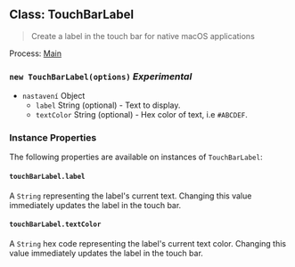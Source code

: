 ## Class: TouchBarLabel

> Create a label in the touch bar for native macOS applications

Process: [Main](../tutorial/quick-start.md#main-process)

### `new TouchBarLabel(options)` *Experimental*

* `nastavení` Object 
  * `label` String (optional) - Text to display.
  * `textColor` String (optional) - Hex color of text, i.e `#ABCDEF`.

### Instance Properties

The following properties are available on instances of `TouchBarLabel`:

#### `touchBarLabel.label`

A `String` representing the label's current text. Changing this value immediately updates the label in the touch bar.

#### `touchBarLabel.textColor`

A `String` hex code representing the label's current text color. Changing this value immediately updates the label in the touch bar.